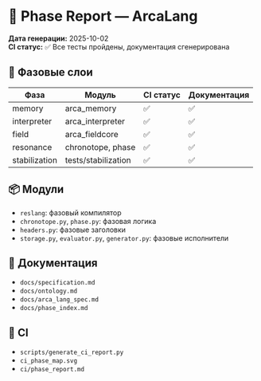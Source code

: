 # 🧠 Phase Report — ArcaLang

**Дата генерации:** 2025-10-02  
**CI статус:** ✅ Все тесты пройдены, документация сгенерирована

## 🔷 Фазовые слои

| Фаза           | Модуль            | CI статус | Документация |
|----------------|-------------------|-----------|--------------|
| memory         | arca_memory       | ✅         | ✅            |
| interpreter    | arca_interpreter  | ✅         | ✅            |
| field          | arca_fieldcore    | ✅         | ✅            |
| resonance      | chronotope, phase | ✅         | ✅            |
| stabilization  | tests/stabilization | ✅       | ✅            |

## 📦 Модули

- `reslang`: фазовый компилятор
- `chronotope.py`, `phase.py`: фазовая логика
- `headers.py`: фазовые заголовки
- `storage.py`, `evaluator.py`, `generator.py`: фазовые исполнители

## 📜 Документация

- `docs/specification.md`
- `docs/ontology.md`
- `docs/arca_lang_spec.md`
- `docs/phase_index.md`

## 🧬 CI

- `scripts/generate_ci_report.py`
- `ci_phase_map.svg`
- `ci/phase_report.md`
